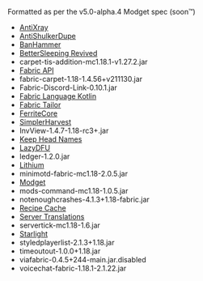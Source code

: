 Formatted as per the v5.0-alpha.4 Modget spec (soon:tm:)

- [AntiXray](https://modrinth.com/mod/anti-xray)
- [AntiShulkerDupe](https://modrinth.com/mod/antishulkerdupe)
- [BanHammer](https://modrinth.com/mod/banhammer)
- [BetterSleeping Revived](https://modrinth.com/mod/bettersleeping-revived)
- carpet-tis-addition-mc1.18.1-v1.27.2.jar
- [Fabric API](https://modrinth.com/mod/fabric-api)
- fabric-carpet-1.18-1.4.56+v211130.jar
- Fabric-Discord-Link-0.10.1.jar
- [Fabric Language Kotlin](https://modrinth.com/mod/fabric-language-kotlin)
- [Fabric Tailor](https://modrinth.com/mod/fabrictailor)
- [FerriteCore](https://modrinth.com/mod/ferrite-core)
- [SimplerHarvest](https://www.curseforge.com/minecraft/mc-mods/simplerharvest)
- InvView-1.4.7-1.18-rc3+.jar
- [Keep Head Names](https://modrinth.com/mod/keepheadnames)
- [LazyDFU](https://modrinth.com/mod/lazydfu)
- ledger-1.2.0.jar
- [Lithium](https://modrinth.com/mod/lithium)
- minimotd-fabric-mc1.18-2.0.5.jar
- [Modget](https://modrinth.com/mod/modget)
- mods-command-mc1.18-1.0.5.jar
- notenoughcrashes-4.1.3+1.18-fabric.jar
- [Recipe Cache](https://www.curseforge.com/minecraft/mc-mods/recipe-cache)
- [Server Translations](https://www.curseforge.com/minecraft/mc-mods/server-translations)
- servertick-mc1.18-1.6.jar
- [Starlight](https://modrinth.com/mod/starlight)
- styledplayerlist-2.1.3+1.18.jar
- timeoutout-1.0.0+1.18.jar
- viafabric-0.4.5+244-main.jar.disabled
- voicechat-fabric-1.18.1-2.1.22.jar
